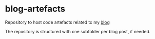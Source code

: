 # blog-artefacts
Repository to host code artefacts related to my [blog](https://de-clerck.com)

The repository is structured with one subfolder per blog post, if needed.
